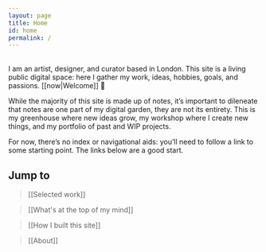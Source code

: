 ```yaml
---
layout: page
title: Home
id: home
permalink: /
---
```

<br>
I am an artist, designer, and curator based in London. This site is a living public digital space: here I gather my work, ideas, hobbies, goals, and passions. [[now|Welcome]] &#128075; 

While the majority of this site is made up of notes, it’s important to dileneate that notes are one part of my digital garden, they are not its entirety. This is my greenhouse where new ideas grow, my workshop where I create new things, and my portfolio of past and WIP projects.

For now, there’s no index or navigational aids: you’ll need to follow a link to some starting point. The links below are a good start. 

## Jump to 

> [[Selected work]]

> [[What's at the top of my mind]]

> [[How I built this site]]

> [[About]]
